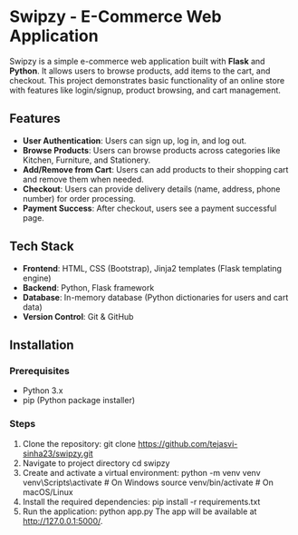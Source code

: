 # Swipzy - E-Commerce Web Application

Swipzy is a simple e-commerce web application built with **Flask** and **Python**. It allows users to browse products, add items to the cart, and checkout. This project demonstrates basic functionality of an online store with features like login/signup, product browsing, and cart management.

## Features

- **User Authentication**: Users can sign up, log in, and log out.
- **Browse Products**: Users can browse products across categories like Kitchen, Furniture, and Stationery.
- **Add/Remove from Cart**: Users can add products to their shopping cart and remove them when needed.
- **Checkout**: Users can provide delivery details (name, address, phone number) for order processing.
- **Payment Success**: After checkout, users see a payment successful page.

## Tech Stack

- **Frontend**: HTML, CSS (Bootstrap), Jinja2 templates (Flask templating engine)
- **Backend**: Python, Flask framework
- **Database**: In-memory database (Python dictionaries for users and cart data)
- **Version Control**: Git & GitHub

## Installation

### Prerequisites

- Python 3.x
- pip (Python package installer)

### Steps

1. Clone the repository:
 git clone https://github.com/tejasvi-sinha23/swipzy.git
2. Navigate to project directory
 cd swipzy
3. Create and activate a virtual environment:
python -m venv venv
venv\Scripts\activate  # On Windows
source venv/bin/activate  # On macOS/Linux
4. Install the required dependencies:
pip install -r requirements.txt
5. Run the application:
python app.py
The app will be available at http://127.0.0.1:5000/.